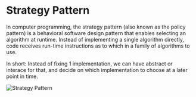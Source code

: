 # Strategy Pattern

In computer programming, the strategy pattern (also known as the policy pattern) is a behavioral software design pattern that enables selecting an algorithm at runtime. Instead of implementing a single algorithm directly, code receives run-time instructions as to which in a family of algorithms to use.

In short: Instead of fixing 1 implementation, we can have abstract or interace for that, and decide on which implementation to choose at a later point in time.

![Strategy Pattern](strategy_pattern.drawio.svg)
